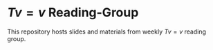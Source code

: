 # $Tv=v$ Reading-Group

This repository hosts slides and materials from weekly $Tv=v$ reading group.
